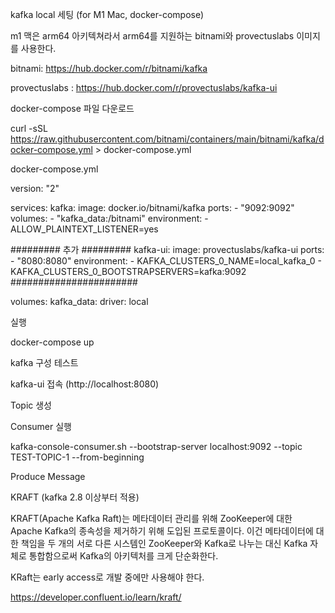 kafka local 세팅 (for M1 Mac, docker-compose)

m1 맥은 arm64 아키텍쳐라서 arm64를 지원하는 bitnami와 provectuslabs 이미지를 사용한다.

bitnami: https://hub.docker.com/r/bitnami/kafka

provectuslabs :  https://hub.docker.com/r/provectuslabs/kafka-ui



docker-compose 파일 다운로드

curl -sSL https://raw.githubusercontent.com/bitnami/containers/main/bitnami/kafka/docker-compose.yml > docker-compose.yml



docker-compose.yml

version: "2"

services:
  kafka:
    image: docker.io/bitnami/kafka
    ports:
      - "9092:9092"
    volumes:
      - "kafka_data:/bitnami"
    environment:
      - ALLOW_PLAINTEXT_LISTENER=yes

######### 추가 #########
  kafka-ui:
    image: provectuslabs/kafka-ui
    ports:
      - "8080:8080"
    environment:
      - KAFKA_CLUSTERS_0_NAME=local_kafka_0
      - KAFKA_CLUSTERS_0_BOOTSTRAPSERVERS=kafka:9092
#######################

volumes:
  kafka_data:
    driver: local



실행

docker-compose up



kafka 구성 테스트

kafka-ui 접속 (http://localhost:8080)

Topic 생성

Consumer 실행 

kafka-console-consumer.sh --bootstrap-server localhost:9092 --topic TEST-TOPIC-1 --from-beginning

Produce Message



KRAFT (kafka 2.8 이상부터 적용)

KRAFT(Apache Kafka Raft)는 메타데이터 관리를 위해 ZooKeeper에 대한 Apache Kafka의 종속성을 제거하기 위해 도입된 프로토콜이다. 이건 메타데이터에 대한 책임을 두 개의 서로 다른 시스템인 ZooKeeper와 Kafka로 나누는 대신 Kafka 자체로 통합함으로써 Kafka의 아키텍처를 크게 단순화한다.

KRaft는 early access로 개발 중에만 사용해야 한다.

https://developer.confluent.io/learn/kraft/
